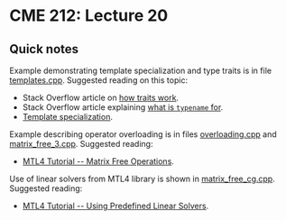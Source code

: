 # CME 212: Lecture 20

## Quick notes ##

Example demonstrating template specialization and type traits
is in file [templates.cpp](src/templates.cpp).
Suggested reading on this topic:
* Stack Overflow article on [how traits work](https://stackoverflow.com/questions/3979766/how-do-traits-classes-work).
* Stack Overflow article explaining [what is `typename` for](https://stackoverflow.com/questions/1600936/officially-what-is-typename-for).
* [Template specialization](http://en.cppreference.com/w/cpp/language/template_specialization).


Example describing operator overloading is in files [overloading.cpp](src/overloading.cpp)
and [matrix_free_3.cpp](src/matrix_free_3.cpp). Suggested reading:
* [MTL4 Tutorial -- Matrix Free Operations](http://old.simunova.com/docs/mtl4/html/matrix__free.html).

Use of linear solvers from MTL4 library is shown in [matrix_free_cg.cpp](src/matrix_free_cg.cpp).
Suggested reading:
* [MTL4 Tutorial -- Using Predefined Linear Solvers](http://old.simunova.com/docs/mtl4/html/using__solvers.html).
